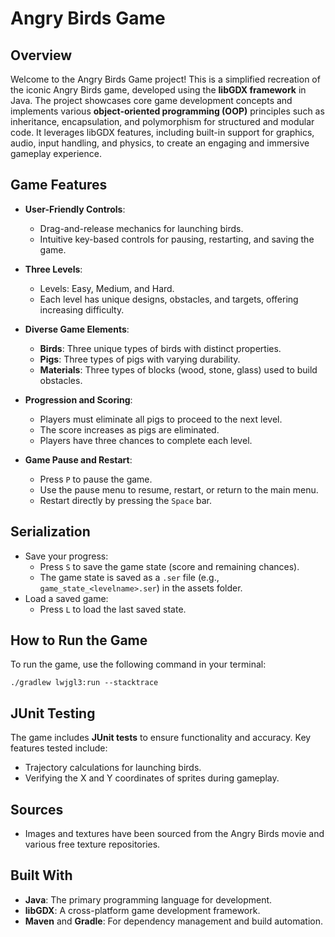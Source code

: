 # Angry Birds Game

## Overview
Welcome to the Angry Birds Game project! This is a simplified recreation of the iconic Angry Birds game, developed using the **libGDX framework** in Java. The project showcases core game development concepts and implements various **object-oriented programming (OOP)** principles such as inheritance, encapsulation, and polymorphism for structured and modular code. It leverages libGDX features, including built-in support for graphics, audio, input handling, and physics, to create an engaging and immersive gameplay experience.

## Game Features
- **User-Friendly Controls**:
  - Drag-and-release mechanics for launching birds.
  - Intuitive key-based controls for pausing, restarting, and saving the game.

- **Three Levels**:
  - Levels: Easy, Medium, and Hard.
  - Each level has unique designs, obstacles, and targets, offering increasing difficulty.
  
- **Diverse Game Elements**:
  - **Birds**: Three unique types of birds with distinct properties.
  - **Pigs**: Three types of pigs with varying durability.
  - **Materials**: Three types of blocks (wood, stone, glass) used to build obstacles.

- **Progression and Scoring**:
  - Players must eliminate all pigs to proceed to the next level.
  - The score increases as pigs are eliminated.
  - Players have three chances to complete each level.

- **Game Pause and Restart**:
  - Press `P` to pause the game.
  - Use the pause menu to resume, restart, or return to the main menu.
  - Restart directly by pressing the `Space` bar.

## Serialization
- Save your progress:
  - Press `S` to save the game state (score and remaining chances).
  - The game state is saved as a `.ser` file (e.g., `game_state_<levelname>.ser`) in the assets folder.
- Load a saved game:
  - Press `L` to load the last saved state.

## How to Run the Game
To run the game, use the following command in your terminal:
```
./gradlew lwjgl3:run --stacktrace
```

## JUnit Testing
The game includes **JUnit tests** to ensure functionality and accuracy. Key features tested include:
- Trajectory calculations for launching birds.
- Verifying the X and Y coordinates of sprites during gameplay.

## Sources
- Images and textures have been sourced from the Angry Birds movie and various free texture repositories.

## Built With
- **Java**: The primary programming language for development.
- **libGDX**: A cross-platform game development framework.
- **Maven** and **Gradle**: For dependency management and build automation.



